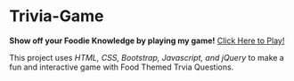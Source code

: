 # Trivia-Game

**Show off your Foodie Knowledge by playing my game!**
[Click Here to Play!](https://shimonikeren.github.io/Trivia-Game/)

This project uses _HTML, CSS, Bootstrap, Javascript, and jQuery_ to make a fun and interactive game with Food Themed Trvia Questions.
